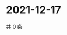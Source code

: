# 2021-12-17

共 0 条

<!-- BEGIN WEIBO -->
<!-- 最后更新时间 Fri Dec 17 2021 13:11:05 GMT+0800 (China Standard Time) -->

<!-- END WEIBO -->
